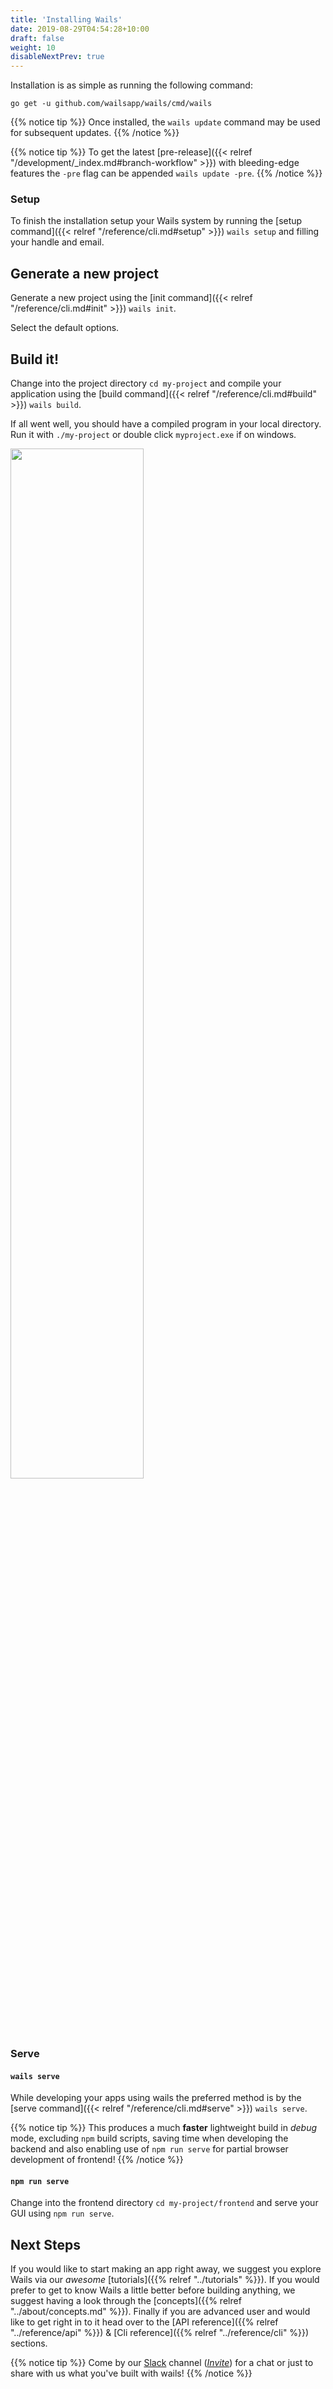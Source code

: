 ```yaml
---
title: 'Installing Wails'
date: 2019-08-29T04:54:28+10:00
draft: false
weight: 10
disableNextPrev: true
---
```


Installation is as simple as running the following command:

```
go get -u github.com/wailsapp/wails/cmd/wails
```

{{% notice tip %}}
Once installed, the `wails update` command may be used for subsequent updates.
{{% /notice %}}

{{% notice tip %}}
To get the latest [pre-release]({{< relref "/development/_index.md#branch-workflow" >}}) with bleeding-edge features the `-pre` flag can be appended `wails update -pre`.
{{% /notice %}}

### Setup

To finish the installation setup your Wails system by running the [setup command]({{< relref "/reference/cli.md#setup" >}}) `wails setup` and filling your handle and email.

## Generate a new project

Generate a new project using the [init command]({{< relref "/reference/cli.md#init" >}}) `wails init`.

Select the default options.

## Build it!

Change into the project directory `cd my-project` and compile your application using the [build command]({{< relref "/reference/cli.md#build" >}}) `wails build`.

If all went well, you should have a compiled program in your local directory. Run it with `./my-project` or double click `myproject.exe` if on windows.

<div class="imagecontainer">
<img src="/images/app.png" style="width:65%">
</div>

### Serve

#### `wails serve`

While developing your apps using wails the preferred method is by the [serve command]({{< relref "/reference/cli.md#serve" >}}) `wails serve`.

{{% notice tip %}}
This produces a much **faster** lightweight build in _debug_ mode, excluding `npm` build scripts, saving time when developing the backend and also enabling use of `npm run serve` for partial browser development of frontend!
{{% /notice %}}

#### `npm run serve`

Change into the frontend directory `cd my-project/frontend` and serve your GUI using `npm run serve`.

## Next Steps

If you would like to start making an app right away, we suggest you explore Wails via our _awesome_ [tutorials]({{% relref "../tutorials" %}}).
If you would prefer to get to know Wails a little better before building anything, we suggest having a look through the
[concepts]({{% relref "../about/concepts.md" %}}).
Finally if you are advanced user and would like to get right in to it head over to the [API reference]({{% relref "../reference/api" %}}) & [Cli reference]({{% relref "../reference/cli" %}}) sections.

{{% notice tip %}}
Come by our [Slack](https://gophers.slack.com/messages/CJ4P9F7MZ) channel ([_Invite_](https://invite.slack.golangbridge.org)) for a chat or just to share with us what you've built with wails!
{{% /notice %}}
